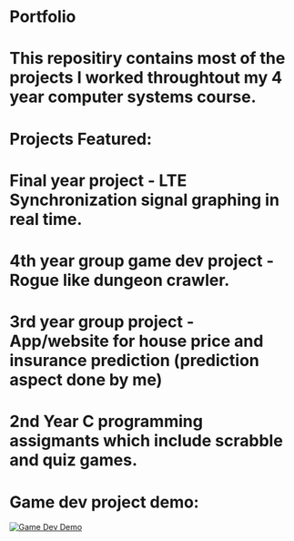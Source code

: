 # Portfolio

# This repositiry contains most of the projects I worked throughtout my 4 year computer systems course.
# Projects Featured:
# Final year project - LTE Synchronization signal graphing in real time.
# 4th year group game dev project - Rogue like dungeon crawler.
# 3rd year group project - App/website for house price and insurance prediction (prediction aspect done by me)
# 2nd Year C programming assigmants which include scrabble and quiz games.


# Game dev project demo:
[![Game Dev Demo](https://img.youtube.com/vi/q3UBUs4clZ0/0.jpg)](https://www.youtube.com/watch?v=q3UBUs4clZ0)
